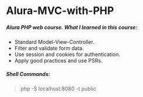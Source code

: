 # Alura-MVC-with-PHP

<h5>Alura PHP web course. What I learned in this course:</h5>

+ Standard Model-View-Controller.
+ Filter and validate form data.
+ Use session and cookies for authentication.
+ Apply good practices and use PSRs.

<h5>Shell Commands:</h5>

> php -S localhost:8080 -t public